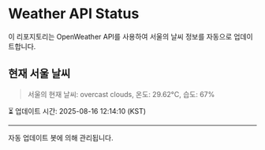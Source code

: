 
# Weather API Status

이 리포지토리는 OpenWeather API를 사용하여 서울의 날씨 정보를 자동으로 업데이트합니다.

## 현재 서울 날씨
> 서울의 현재 날씨: overcast clouds, 온도: 29.62°C, 습도: 67%

⏳ 업데이트 시간: 2025-08-16 12:14:10 (KST)

---
자동 업데이트 봇에 의해 관리됩니다.
